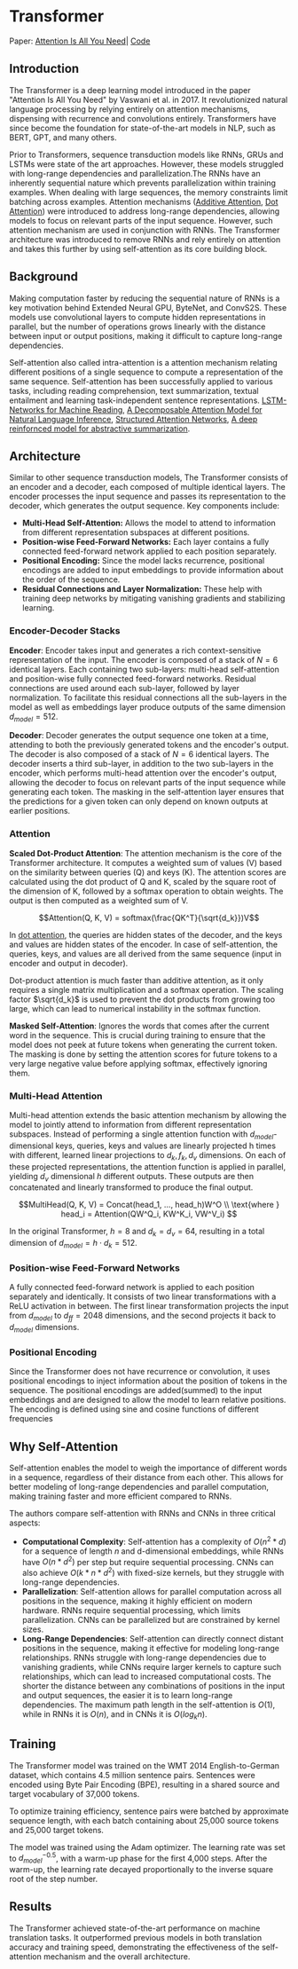 # Transformer

Paper: [Attention Is All You Need](https://arxiv.org/abs/1706.03762)| [Code]()

## Introduction
The Transformer is a deep learning model introduced in the paper "Attention Is All You Need" by Vaswani et al. in 2017. It revolutionized natural language processing by relying entirely on attention mechanisms, dispensing with recurrence and convolutions entirely. Transformers have since become the foundation for state-of-the-art models in NLP, such as BERT, GPT, and many others.

Prior to Transformers, sequence transduction models like RNNs, GRUs and LSTMs were state of the art approaches. However, these models struggled with long-range dependencies and parallelization.The RNNs have an inherently sequential nature which prevents parallelization within training examples. When dealing with large sequences, the memory constraints limit batching across examples. Attention mechanisms ([Additive Attention](additive_attention.md), [Dot Attention](dot_product_attention.md)) were introduced to address long-range dependencies, allowing models to focus on relevant parts of the input sequence. However, such attention mechanism are used in conjunction with RNNs. The Transformer architecture was introduced to remove RNNs and rely entirely on attention and takes this further by using self-attention as its core building block.

## Background

Making computation faster by reducing the sequential nature of RNNs is a key motivation behind Extended Neural GPU, ByteNet, and ConvS2S. These models use convolutional layers to compute hidden representations in parallel, but the number of operations grows linearly with the distance between input or output positions, making it difficult to capture long-range dependencies.

Self-attention also called intra-attention is a attention mechanism relating different positions of a single sequence to compute a representation of the same sequence. Self-attention has been successfully applied to various tasks, including reading comprehension, text summarization, textual entailment and learning task-independent sentence representations. [LSTM-Networks for Machine Reading](https://arxiv.org/abs/1601.06733), [A Decomposable Attention Model for Natural Language Inference](https://arxiv.org/abs/1606.01933), [Structured Attention Networks](https://arxiv.org/abs/1702.00887), [A deep reinfornced model for abstractive summarization](https://arxiv.org/abs/1705.04304).


## Architecture

Similar to other sequence transduction models, The Transformer consists of an encoder and a decoder, each composed of multiple identical layers. The encoder processes the input sequence and passes its representation to the decoder, which generates the output sequence. Key components include:

- **Multi-Head Self-Attention:** Allows the model to attend to information from different representation subspaces at different positions.
- **Position-wise Feed-Forward Networks:** Each layer contains a fully connected feed-forward network applied to each position separately.
- **Positional Encoding:** Since the model lacks recurrence, positional encodings are added to input embeddings to provide information about the order of the sequence.
- **Residual Connections and Layer Normalization:** These help with training deep networks by mitigating vanishing gradients and stabilizing learning.

### Encoder-Decoder Stacks
**Encoder**: Encoder takes input and generates a rich context-sensitive representation of the input. The encoder is composed of a stack of $N = 6$ identical layers. Each containing two sub-layers: multi-head self-attention and position-wise fully connected feed-forward networks. Residual connections are used around each sub-layer, followed by layer normalization. To facilitate this residual connections all the sub-layers in the model as well as embeddings layer produce outputs of the same dimension $d_{model} = 512$.

**Decoder**: Decoder generates the output sequence one token at a time, attending to both the previously generated tokens and the encoder's output. The decoder is also composed of a stack of $N = 6$ identical layers. The decoder inserts a third sub-layer, in addition to the two sub-layers in the encoder, which performs multi-head attention over the encoder's output, allowing the decoder to focus on relevant parts of the input sequence while generating each token. The masking in the self-attention layer ensures that the predictions for a given token can only depend on known outputs at earlier positions.

### Attention

**Scaled Dot-Product Attention**:
The attention mechanism is the core of the Transformer architecture. It computes a weighted sum of values (V) based on the similarity between queries (Q) and keys (K). The attention scores are calculated using the dot product of Q and K, scaled by the square root of the dimension of K, followed by a softmax operation to obtain weights. The output is then computed as a weighted sum of V.

$$Attention(Q, K, V) = softmax(\frac{QK^T}{\sqrt{d_k}})V$$

In [dot attention](dot_product_attention.md), the queries are hidden states of the decoder, and the keys and values are hidden states of the encoder. In case of self-attention, the queries, keys, and values are all derived from the same sequence (input in encoder and output in decoder).

Dot-product attention is much faster than additive attention, as it only requires a single matrix multiplication and a softmax operation. The scaling factor $\sqrt{d_k}$ is used to prevent the dot products from growing too large, which can lead to numerical instability in the softmax function.

**Masked Self-Attention**: Ignores the words that comes after the current word in the sequence. This is crucial during training to ensure that the model does not peek at future tokens when generating the current token. The masking is done by setting the attention scores for future tokens to a very large negative value before applying softmax, effectively ignoring them.

### Multi-Head Attention

Multi-head attention extends the basic attention mechanism by allowing the model to jointly attend to information from different representation subspaces. Instead of performing a single attention function with $d_{model}$-dimensional keys, queries, keys and values are linearly projected h times with different, learned linear projections to $d_k, f_k, d_v$ dimensions. On each of these projected representations, the attention function is applied in parallel, yielding $d_v$ dimensional $h$ different outputs. These outputs are then concatenated and linearly transformed to produce the final output.

$$MultiHead(Q, K, V) = Concat(head_1, ..., head_h)W^O \\
\text{where } head_i = Attention(QW^Q_i, KW^K_i, VW^V_i)
$$

In the original Transformer, $h = 8$ and $d_k = d_v = 64$, resulting in a total dimension of $d_{model} = h \cdot d_k = 512$.


### Position-wise Feed-Forward Networks

A fully connected feed-forward network is applied to each position separately and identically. It consists of two linear transformations with a ReLU activation in between. The first linear transformation projects the input from $d_{model}$ to $d_{ff}=2048$ dimensions, and the second projects it back to $d_{model}$ dimensions.

### Positional Encoding

Since the Transformer does not have recurrence or convolution, it uses positional encodings to inject information about the position of tokens in the sequence. The positional encodings are added(summed) to the input embeddings and are designed to allow the model to learn relative positions. The encoding is defined using sine and cosine functions of different frequencies

## Why Self-Attention

Self-attention enables the model to weigh the importance of different words in a sequence, regardless of their distance from each other. This allows for better modeling of long-range dependencies and parallel computation, making training faster and more efficient compared to RNNs.

The authors compare self-attention with RNNs and CNNs in three critical aspects: 

- **Computational Complexity**: Self-attention has a complexity of $O(n^2 * d)$ for a sequence of length $n$ and d-dimensional embeddings, while RNNs have $O(n * d^2)$ per step but require sequential processing. CNNs can also achieve $O(k * n * d^2)$ with fixed-size kernels, but they struggle with long-range dependencies.
- **Parallelization**: Self-attention allows for parallel computation across all positions in the sequence, making it highly efficient on modern hardware. RNNs require sequential processing, which limits parallelization. CNNs can be parallelized but are constrained by kernel sizes.
- **Long-Range Dependencies**: Self-attention can directly connect distant positions in the sequence, making it effective for modeling long-range relationships. RNNs struggle with long-range dependencies due to vanishing gradients, while CNNs require larger kernels to capture such relationships, which can lead to increased computational costs. The shorter the distance between any combinations of positions in the input and output sequences, the easier it is to learn long-range dependencies. The maximum path length in the self-attention is $O(1)$, while in RNNs it is $O(n)$, and in CNNs it is $O(log_k n)$.


## Training

The Transformer model was trained on the WMT 2014 English-to-German dataset, which contains 4.5 million sentence pairs. Sentences were encoded using Byte Pair Encoding (BPE), resulting in a shared source and target vocabulary of 37,000 tokens.

To optimize training efficiency, sentence pairs were batched by approximate sequence length, with each batch containing about 25,000 source tokens and 25,000 target tokens.

The model was trained using the Adam optimizer. The learning rate was set to $d_{model}^{-0.5}$, with a warm-up phase for the first 4,000 steps. After the warm-up, the learning rate decayed proportionally to the inverse square root of the step number.

## Results

The Transformer achieved state-of-the-art performance on machine translation tasks. It outperformed previous models in both translation accuracy and training speed, demonstrating the effectiveness of the self-attention mechanism and the overall architecture.
